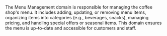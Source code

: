 The Menu Management domain is responsible for managing the coffee shop's menu. It includes adding, updating, or removing menu items, organizing items into categories (e.g., beverages, snacks), managing pricing, and handling special offers or seasonal items. This domain ensures the menu is up-to-date and accessible for customers and staff.
